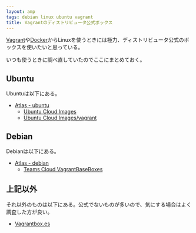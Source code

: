 ```yaml
---
layout: amp
tags: debian linux ubuntu vagrant
title: Vagrantのディストリビュータ公式ボックス
---
```

[Vagrant](https://www.vagrantup.com/)や[Docker](https://www.docker.com/)からLinuxを使うときには極力、ディストリビュータ公式のボックスを使いたいと思っている。

いつも使うときに調べ直していたのでここにまとめておく。

## Ubuntu

Ubuntuは以下にある。

- [Atlas - ubuntu](https://atlas.hashicorp.com/ubuntu)
  - [Ubuntu Cloud Images](https://cloud-images.ubuntu.com/)
  - [Ubuntu Cloud Images/vagrant](https://cloud-images.ubuntu.com/vagrant/)

## Debian

Debianは以下にある。

- [Atlas - debian](https://atlas.hashicorp.com/debian)
  - [Teams Cloud VagrantBaseBoxes](https://wiki.debian.org/Teams/Cloud/VagrantBaseBoxes)

## 上記以外

それ以外のものは以下にある。公式でないものが多いので、気にする場合はよく調査した方が良い。

- [Vagrantbox.es](http://www.vagrantbox.es/)

